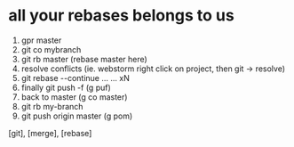 # all your rebases belongs to us

1. gpr master
2. git co mybranch
3. git rb master (rebase master here)
4. resolve conflicts (ie. webstorm right click on project, then git -> resolve)
5. git rebase --continue ... ... xN
6. finally git push -f (g puf)
7. back to master (g co master)
8. git rb my-branch
9. git push origin master (g pom)

[git], [merge], [rebase]

